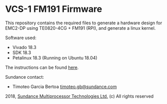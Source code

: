 # VCS-1 FM191 Firmware
This repository contains the required files to generate a hardware design for EMC2-DP using TE0820-4CG + FM191 (RPI), and generate a linux kernel.

Software used:
* Vivado 18.3
* SDK 18.3
* Petalinux 18.3 (Running on Ubuntu 18.04)

The instructions can be found [here](https://github.com/SundanceMultiprocessorTechnology/VCS-1/wiki/Build-Firmware).

Sundance contact: 
* Timoteo Garcia Bertoa timoteo.gb@sundance.com

2018, [Sundance Multiprocessor Technologies Ltd.](http://www.sundance.technology/) (c) All rights reserved
